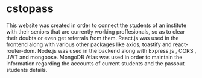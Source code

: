 # cstopass
This website was created in order to connect the students of an institute with their seniors that are currently working proffesionals, so as to clear their doubts or even get referrals from them.
React.js was used in the frontend along with various other packages like axios, toastify and react-router-dom.
Node.js was used in the backend along with Express.js , CORS , JWT and mongoose.
MongoDB Atlas was used in order to maintain the information regarding the accounts of current students and the passout students details.
